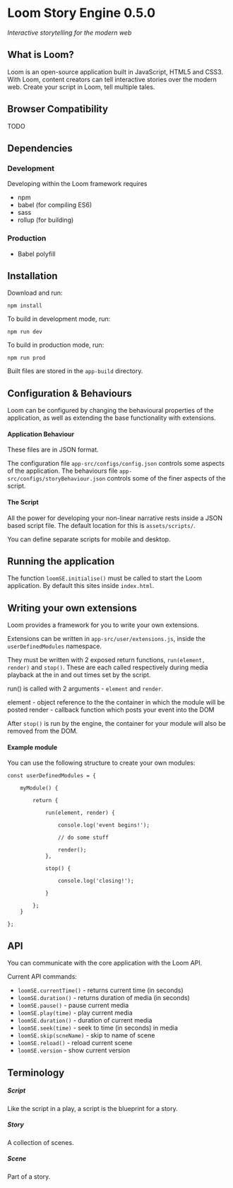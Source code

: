 # Loom Story Engine 0.5.0
*Interactive storytelling for the modern web*

## What is Loom?
Loom is an open-source application built in JavaScript, HTML5 and CSS3. With Loom, content creators can tell interactive stories over the modern web. Create your script in Loom, tell multiple tales.

## Browser Compatibility ##

TODO

## Dependencies
### Development
Developing within the Loom framework requires
- npm
- babel (for compiling ES6)
- sass
- rollup (for building)

### Production
- Babel polyfill

## Installation
Download and run:

```
npm install

```
To build in development mode, run:

```
npm run dev

```

To build in production mode, run:

```
npm run prod

```

Built files are stored in the `app-build` directory.

## Configuration & Behaviours
Loom can be configured by changing the behavioural properties of the application, as well as extending the base functionality with extensions.

#### Application Behaviour
These files are in JSON format.

The configuration file `app-src/configs/config.json` controls some aspects of the application.
The behaviours file `app-src/configs/storyBehaviour.json` controls some of the finer aspects of the script.

#### The Script
All the power for developing your non-linear narrative rests inside a JSON based script file. The default location for this is `assets/scripts/`.

You can define separate scripts for mobile and desktop.

## Running the application
The function `loomSE.initialise()` must be called to start the Loom application. By default this sites inside `index.html`.

## Writing your own extensions
Loom provides a framework for you to write your own extensions.

Extensions can be written in `app-src/user/extensions.js`, inside the `userDefinedModules` namespace.

They must be written with 2 exposed return functions, `run(element, render)` and `stop()`. These are each called respectively during media playback at the in and out times set by the script.

run() is called with 2 arguments - `element` and `render`.

element - object reference to the the container in which the module will be posted
render - callback function which posts your event into the DOM

After `stop()` is run by the engine, the container for your module will also be removed from the DOM.

#### Example module
You can use the following structure to create your own modules:

```
const userDefinedModules = {

	myModule() {

		return {

			run(element, render) {

			    console.log('event begins!');

				// do some stuff

				render();
			},

			stop() {

				console.log('closing!');

			}

		};
	}

};
```

## API
You can communicate with the core application with the Loom API.

Current API commands:

- `loomSE.currentTime()` - returns current time (in seconds)
- `loomSE.duration()` - returns duration of media (in seconds)
- `loomSE.pause()` - pause current media
- `loomSE.play(time)` - play current media
- `loomSE.duration()` - duration of current media
- `loomSE.seek(time)` - seek to time (in seconds) in media
- `loomSE.skip(scneName)` - skip to name of scene
- `loomSE.reload()` - reload current scene
- `loomSE.version` - show current version

## Terminology

##### Script
Like the script in a play, a script is the blueprint for a story.

##### Story
A collection of scenes.

##### Scene
Part of a story.
